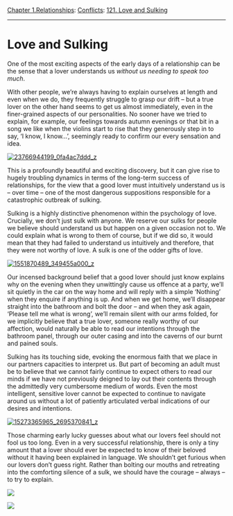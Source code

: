 [Chapter 1.Relationships](https://www.theschooloflife.com/thebookoflife/category/relationships/): [Conflicts](https://www.theschooloflife.com/thebookoflife/category/relationships/conflicts/): [121. Love and Sulking](https://www.theschooloflife.com/thebookoflife/love-and-sulking/)

* * *

# Love and Sulking

One of the most exciting aspects of the early days of a relationship can be the sense that a lover understands us _without us needing to speak too much_.

With other people, we’re always having to explain ourselves at length and even when we do, they frequently struggle to grasp our drift – but a true lover on the other hand seems to get us almost immediately, even in the finer-grained aspects of our personalities. No sooner have we tried to explain, for example, our feelings towards autumn evenings or that bit in a song we like when the violins start to rise that they generously step in to say, ‘I know, I know…’, seemingly ready to confirm our every sensation and idea.

[![23766944199_0fa4ac7ddd_z](https://www.theschooloflife.com/thebookoflife/wp-content/uploads/2016/07/23766944199_0fa4ac7ddd_z.jpg)](http://www.thebookoflife.org/wp-content/uploads/2016/07/23766944199_0fa4ac7ddd_z.jpg)

This is a profoundly beautiful and exciting discovery, but it can give rise to hugely troubling dynamics in terms of the long-term success of relationships, for the view that a good lover must intuitively understand us is – over time – one of the most dangerous suppositions responsible for a catastrophic outbreak of sulking.

Sulking is a highly distinctive phenomenon within the psychology of love. Crucially, we don’t just sulk with anyone. We reserve our sulks for people we believe should understand us but happen on a given occasion not to. We could explain what is wrong to them of course, but if we did so, it would mean that they had failed to understand us intuitively and therefore, that they were not worthy of love. A sulk is one of the odder gifts of love.

[![1551870489_349455a000_z](https://www.theschooloflife.com/thebookoflife/wp-content/uploads/2016/07/1551870489_349455a000_z.jpg)](http://www.thebookoflife.org/wp-content/uploads/2016/07/1551870489_349455a000_z.jpg)

Our incensed background belief that a good lover should just know explains why on the evening when they unwittingly cause us offence at a party, we’ll sit quietly in the car on the way home and will reply with a simple ‘Nothing’ when they enquire if anything is up. And when we get home, we’ll disappear straight into the bathroom and bolt the door – and when they ask again, ‘Please tell me what is wrong’, we’ll remain silent with our arms folded, for we implicitly believe that a true lover, someone really worthy of our affection, would naturally be able to read our intentions through the bathroom panel, through our outer casing and into the caverns of our burnt and pained souls.

Sulking has its touching side, evoking the enormous faith that we place in our partners capacities to interpret us. But part of becoming an adult must be to believe that we cannot fairly continue to expect others to read our minds if we have not previously deigned to lay out their contents through the admittedly very cumbersome medium of words. Even the most intelligent, sensitive lover cannot be expected to continue to navigate around us without a lot of patiently articulated verbal indications of our desires and intentions.

[![15273365965_2695370841_z](https://www.theschooloflife.com/thebookoflife/wp-content/uploads/2016/07/15273365965_2695370841_z.jpg)](http://www.thebookoflife.org/wp-content/uploads/2016/07/15273365965_2695370841_z.jpg)

Those charming early lucky guesses about what our lovers feel should not fool us too long. Even in a very successful relationship, there is only a tiny amount that a lover should ever be expected to know of their beloved without it having been explained in language. We shouldn’t get furious when our lovers don’t guess right. Rather than bolting our mouths and retreating into the comforting silence of a sulk, we should have the courage – always – to try to explain.

[![](https://img.youtube.com/vi/NnCLoLhDkRs/0.jpg)](https://www.youtube.com/embed/NnCLoLhDkRs '')

[![](https://img.youtube.com/vi/F164UeMGltE/0.jpg)](https://www.youtube.com/embed/F164UeMGltE '')
